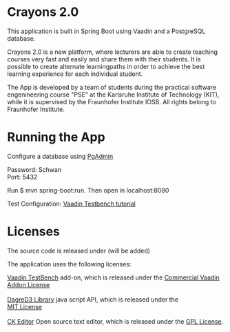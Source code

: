 Crayons 2.0
==================================

This application is built in Spring Boot using Vaadin and a PostgreSQL database. 


Crayons 2.0 is a new platform, where lecturers are able to create teaching courses very fast and easily and share them with their students. 
It is possible to create alternate learningpaths in order to achieve the best learning experience for each individual student.

The App is developed by a team of students during the practical software engenineering course "PSE" at the Karlsruhe Institute of Technology (KIT),
while it is supervised by the Fraunhofer Institute IOSB. 
All rights belong to Fraunhofer Institute.

Running the App
==
Configure a database using [PgAdmin](https://www.pgadmin.org/)

Password: Schwan  <br />
Port: 5432  <br />

Run $ mvn spring-boot:run. Then open in localhost:8080  

Test Configuration: [Vaadin Testbench tutorial](https://vaadin.com/docs/-/part/testbench/testbench-tutorial.html)

Licenses
==
The source code is released under <TODO>(will be added)

The application uses the following licenses:  
  
[Vaadin TestBench](https://vaadin.com/add-ons/testbench) add-on, which is released under the 
[Commercial Vaadin Addon License](https://vaadin.com/license/cval-3) <br />
<br />
[DagreD3 Library](https://github.com/cpettitt/dagre-d3) java script API, which is released under the  
[MIT License](https://github.com/cpettitt/dagre-d3/blob/master/LICENSE) <br />
<br />
[CK Editor](http://ckeditor.com/) Open source text editor, which is released under the 
[GPL License](https://de.wikipedia.org/wiki/GNU_General_Public_License).
